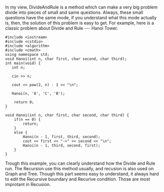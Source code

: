 In my view, DivideAndRule is a method which can make a very big problem divide into pieces of small and same questions.
Always, these small questions have the same mode, if you understand what this mode actually is, then, the solution of this problem is easy to get.
For example, here is a classic problem about Divide and Rule --- Hanoi Tower.

```
#include <iostream>
#include <cstdio>
#include <algorithm>
#include <cmath>
using namespace std;
void Hanoi(int n, char first, char second, char third);
int main(void) {
   int n;

   cin >> n;

   cout << pow(2, n) - 1 << "\n";

   Hanoi(n, 'A', 'C', 'B');

    return 0;
}

void Hanoi(int n, char first, char second, char third) {
    if(n == 0) {
        return;
    }
    else {
        Hanoi(n - 1, first, third, second);
        cout << first << "->" << second << "\n";
        Hanoi(n - 1, third, second, first);
    }
}
```
Trough this example, you can clearly understand how the Divide and Rule run.
The Recursion use this method usually, and recusion is also used on Graph and Tree.
Though this part seems easy to understand, it always hard to edit the Recursive boundary and Recurive condition. Those are most improtant in Recusion.

